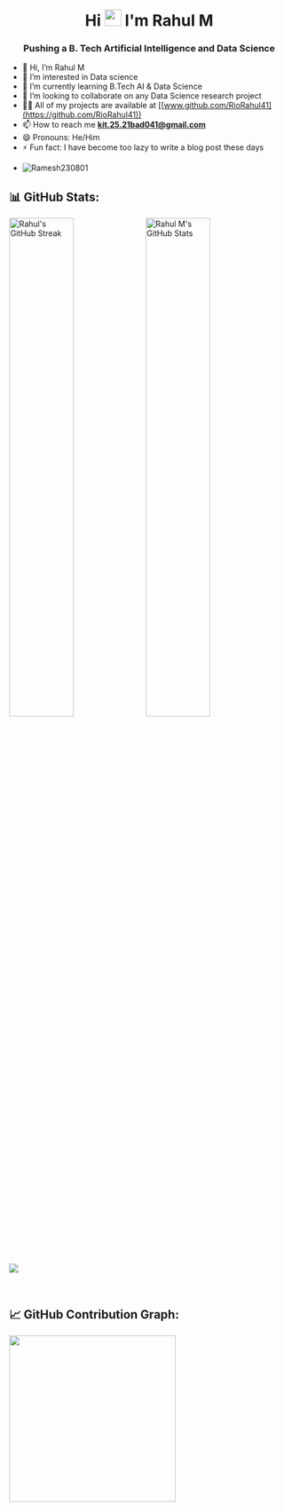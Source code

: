 <h1 align="center">Hi <img src="https://raw.githubusercontent.com/iampavangandhi/iampavangandhi/master/gifs/Hi.gif" width="30px"> I'm Rahul M</h1>
<h3 align="center">Pushing a B. Tech Artificial Intelligence and Data Science</h3>

- 👋 Hi, I’m Rahul M
- 👀 I’m interested in Data science
- 🌱 I’m currently learning B.Tech AI & Data Science
- 💞️ I’m looking to collaborate on any Data Science research project
- 👨‍💻 All of my projects are available at [[www.github.com/RioRahul41](https://github.com/RioRahul41))
- 📫 How to reach me **kit.25.21bad041@gmail.com**
- 😄 Pronouns: He/Him
- ⚡ Fun fact: I have become too lazy to write a blog post these days
- <p><img align="left" src="https://github-readme-stats.vercel.app/api/top-langs?username=Ramesh230801&show_icons=true&locale=en&layout=compact&theme=tokyonight" alt="Ramesh230801" /></p>

## 📊 GitHub Stats:

<img alt="Rahul's GitHub Streak" src="https://github-readme-streak-stats.herokuapp.com/?user=RioRahul41&theme=white&&hide_border=true" width='48%' /> <img alt="Rahul M's GitHub Stats" src="https://github-readme-stats-mauve-ten.vercel.app/api?username=RioRahul41&show_icons=true&hide_border=true&count_private=true&include_all_commits=true" width='48%' />




<p align="Left">
    <img src="https://github-profile-trophy.vercel.app/?username=RioRahul41&column=8&row=1">
</p>
<br>

## 📈 GitHub Contribution Graph:

<div align="Left">
    <img height="300px" src="https://github-readme-activity-graph.vercel.app/graph?username=RioRahul41&theme=minimal"/>
</div>
<br>
